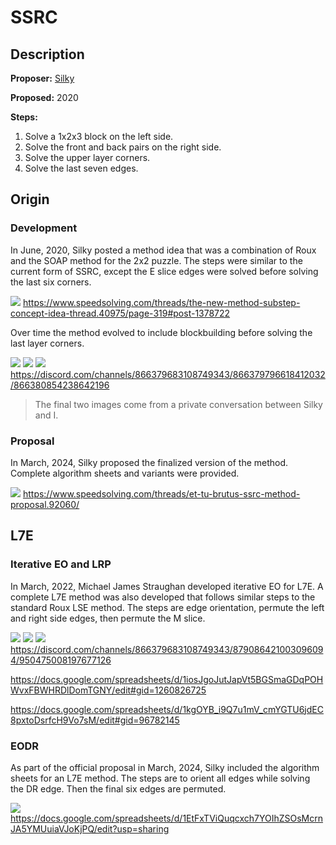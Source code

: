 # SSRC

## Description

**Proposer:** [Silky](CubingContributors/MethodDevelopers.md#silky)

**Proposed:** 2020

**Steps:**

1. Solve a 1x2x3 block on the left side.
2. Solve the front and back pairs on the right side.
3. Solve the upper layer corners.
4. Solve the last seven edges.

## Origin

### Development

In June, 2020, Silky posted a method idea that was a combination of Roux and the SOAP method for the 2x2 puzzle. The steps were similar to the current form of SSRC, except the E slice edges were solved before solving the last six corners.

![](img/SSRC/Original.png)
https://www.speedsolving.com/threads/the-new-method-substep-concept-idea-thread.40975/page-319#post-1378722

Over time the method evolved to include blockbuilding before solving the last layer corners.

![](img/SSRC/Evo1.png)
![](img/SSRC/Evo2.png)
![](img/SSRC/Evo3.png)
https://discord.com/channels/866379683108749343/866379796618412032/866380854238642196

>The final two images come from a private conversation between Silky and I.

### Proposal

In March, 2024, Silky proposed the finalized version of the method. Complete algorithm sheets and variants were provided.

![](img/SSRC/Proposal.png)
https://www.speedsolving.com/threads/et-tu-brutus-ssrc-method-proposal.92060/

## L7E

### Iterative EO and LRP

In March, 2022, Michael James Straughan developed iterative EO for L7E. A complete L7E method was also developed that follows similar steps to the standard Roux LSE method. The steps are edge orientation, permute the left and right side edges, then permute the M slice.

![](img/SSRC/StraughanL7E.png)
![](img/SSRC/StraughanL7E2.png)
![](img/SSRC/StraughanL7E3.png)
https://discord.com/channels/866379683108749343/879086421003096094/950475008197677126

https://docs.google.com/spreadsheets/d/1iosJgoJutJapVt5BGSmaGDqPOHWvxFBWHRDlDomTGNY/edit#gid=1260826725

https://docs.google.com/spreadsheets/d/1kgOYB_i9Q7u1mV_cmYGTU6jdEC8pxtoDsrfcH9Vo7sM/edit#gid=96782145

### EODR

As part of the official proposal in March, 2024, Silky included the algorithm sheets for an L7E method. The steps are to orient all edges while solving the DR edge. Then the final six edges are permuted.

![](img/SSRC/EODR.png)
https://docs.google.com/spreadsheets/d/1EtFxTViQuqcxch7YOIhZSOsMcrnJA5YMUuiaVJoKjPQ/edit?usp=sharing